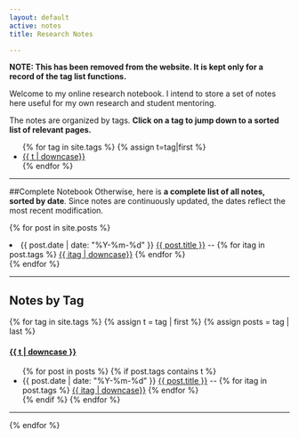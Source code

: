 ```yaml
---
layout: default
active: notes
title: Research Notes

---
```


**NOTE: This has been removed from the website. It is kept only for a record of the tag list functions.**

Welcome to my online research notebook. I intend to store a set of notes here useful for my own research and student mentoring. 

The notes are organized by tags. **Click on a tag to jump down to a sorted list of relevant pages.** 

<ul class="tags">
{% for tag in site.tags %}
  {% assign t=tag|first %}
  <li><a href="/notes.html#{{t | downcase | replace:" ","-"}}">{{ t | downcase}}</a></li>
{% endfor %}
</ul>

---

##Complete Notebook
Otherwise, here is **a complete list of all notes, sorted by date**. Since notes are continuously updated, the dates reflect the most recent modification.

{% for post in site.posts %}
  <li>
    <span class="date">{{ post.date | date: "%Y-%m-%d"  }}</span>
    <a href="{{ post.url }}">{{ post.title }}</a> -- {% for itag in post.tags %} <a class="tagvec" href="/notes.html#{{itag | downcase | replace:" ","-"}}">{{ itag | downcase}}</a> {% endfor %}
  </li>
{% endfor %}

<p></p>

---

## Notes by Tag

{% for tag in site.tags %}
  {% assign t = tag | first %}
  {% assign posts = tag | last %}

<h4><a name="{{t | downcase | replace:" ","-" }}"></a><a class="internal" href="/notes.html#{{t | downcase | replace:" ","-" }}">{{ t | downcase }}</a></h4>

<ul>
{% for post in posts %}
  {% if post.tags contains t %}
  <li>
    <span class="date">{{ post.date | date: "%Y-%m-%d"  }}</span>
    <a href="{{ post.url }}">{{ post.title }}</a> -- {% for itag in post.tags %} <a class="tagvec" href="/notes.html#{{itag | downcase | replace:" ","-"}}">{{ itag | downcase}}</a> {% endfor %}
  </li>
  {% endif %}
{% endfor %}
</ul>


---

{% endfor %}
